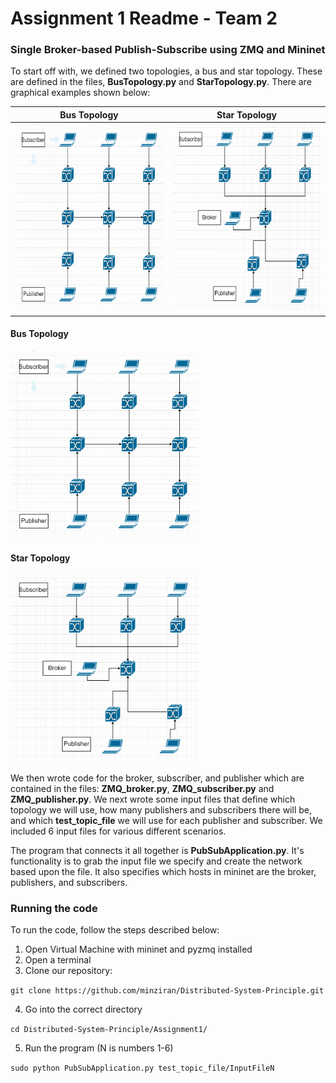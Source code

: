 # Assignment 1 Readme - Team 2

### Single Broker-based Publish-Subscribe using ZMQ and Mininet

To start off with, we defined two topologies, a bus and star topology. These are defined in the files, **BusTopology.py** and **StarTopology.py**. There are graphical examples shown below:

Bus Topology                                                             |  Star Topology
:-----------------------------------------------------------------------:|:------------------------------------------------------------------------------:
<img src="/Assignment1/Pictures/Bus.PNG" height="300" width="300" ></a>  | <img src="/Assignment1/Pictures/Star.PNG" height="300" width="300" ></a>


#### Bus Topology
<a href="Bus Topology"><img src="/Assignment1/Pictures/Bus.PNG" height="300" width="300" ></a>

#### Star Topology
<a href="Star Topology"><img src="/Assignment1/Pictures/Star.PNG" height="300" width="300" ></a> 


We then wrote code for the broker, subscriber, and publisher which are contained in the files: **ZMQ_broker.py**, **ZMQ_subscriber.py** and **ZMQ_publisher.py**. We next wrote some input files that define which topology we will use, how many publishers and subscribers there will be, and which **test_topic_file** we will use for each publisher and subscriber. We included 6 input files for various different scenarios. 

The program that connects it all together is **PubSubApplication.py**. It's functionality is to grab the input file we specify and create the network based upon the file. It also specifies which hosts in mininet are the broker, publishers, and subscribers. 

### Running the code

To run the code, follow the steps described below:

1. Open Virtual Machine with mininet and pyzmq installed
2. Open a terminal
3. Clone our repository:

  ```git clone https://github.com/minziran/Distributed-System-Principle.git```
  
4. Go into the correct directory

  ```cd Distributed-System-Principle/Assignment1/```
  
5. Run the program (N is numbers 1-6)

  ```sudo python PubSubApplication.py test_topic_file/InputFileN```
 
